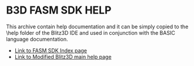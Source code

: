# B3D FASM SDK HELP

This archive contain help documentation and it can be simply copied to the \help folder of the Blitz3D IDE and used in conjunction with the BASIC language documentation.

* [Link to FASM SDK Index page](https://blitz3dfasm.github.io/Blitz3DFASMSDK_HELP/help/asm_commands/index.htm)
* [Link to Modified Blitz3D main help page](https://blitz3dfasm.github.io/Blitz3DFASMSDK_HELP/help/index.html)
